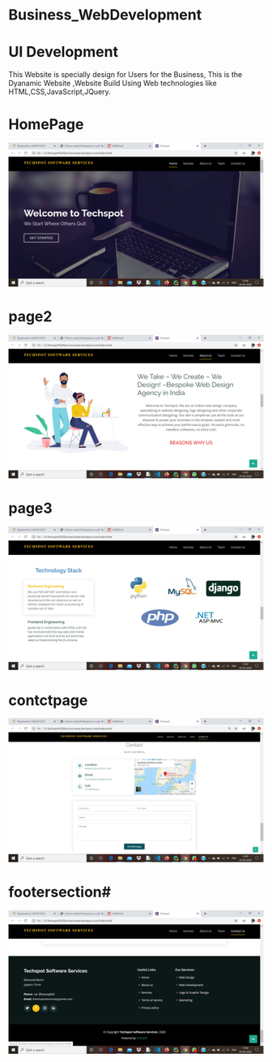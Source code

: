 # Business_WebDevelopment
# UI Development

This Website is specially design for Users for the Business, This is the Dyanamic Website ,Website Build Using Web technologies like HTML,CSS,JavaScript,JQuery.

# HomePage #

![](1.jpg)
# page2 #
![](4.jpg)
# page3 #
![](6.jpg)
# contctpage #
![](9.jpg)
# footersection#
![](10.jpg)
